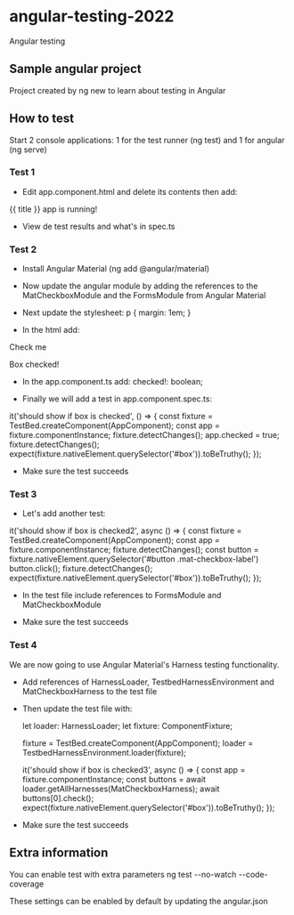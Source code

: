 # angular-testing-2022
Angular testing

## Sample angular project
Project created by ng new to learn about testing in Angular

## How to test
Start 2 console applications: 1 for the test runner (ng test) and 1 for angular (ng serve)

### Test 1
* Edit app.component.html and delete its contents then add:

<div class="content">
  <span>{{ title }} app is running!</span>
</div>

* View de test results and what's in spec.ts

### Test 2
* Install Angular Material (ng add @angular/material)

* Now update the angular module by adding the references to the MatCheckboxModule and the FormsModule from Angular Material

* Next update the stylesheet: 
p {
    margin: 1em;
  }

* In the html add:
<p><mat-checkbox [(ngModel)]="checked" id="button">Check me</mat-checkbox></p>
<p *ngIf="checked" id="box">Box checked!</p>

* In the app.component.ts add:
checked!: boolean;

* Finally we will add a test in app.component.spec.ts:

it('should show if box is checked', () => {
    const fixture = TestBed.createComponent(AppComponent);
    const app = fixture.componentInstance;
    fixture.detectChanges();
    app.checked = true;
    fixture.detectChanges();
    expect(fixture.nativeElement.querySelector('#box')).toBeTruthy();
  });

* Make sure the test succeeds

### Test 3
* Let's add another test:

it('should show if box is checked2', async () => {
    const fixture = TestBed.createComponent(AppComponent);
    const app = fixture.componentInstance;
    fixture.detectChanges();
    const button = fixture.nativeElement.querySelector('#button .mat-checkbox-label')
    button.click();
    fixture.detectChanges();
    expect(fixture.nativeElement.querySelector('#box')).toBeTruthy();
  });

* In the test file include references to FormsModule and MatCheckboxModule

* Make sure the test succeeds

### Test 4
We are now going to use Angular Material's Harness testing functionality.

* Add references of HarnessLoader, TestbedHarnessEnvironment and MatCheckboxHarness to the test file

* Then update the test file with:

  let loader: HarnessLoader;
  let fixture: ComponentFixture<AppComponent>;
  
  
  fixture = TestBed.createComponent(AppComponent);
  loader = TestbedHarnessEnvironment.loader(fixture);
    
    
  it('should show if box is checked3', async () => {
    const app = fixture.componentInstance;
    const buttons = await loader.getAllHarnesses(MatCheckboxHarness);
    await buttons[0].check();
    expect(fixture.nativeElement.querySelector('#box')).toBeTruthy();
  });
  
* Make sure the test succeeds

## Extra information
You can enable test with extra parameters
ng test --no-watch --code-coverage

These settings can be enabled by default by updating the angular.json

